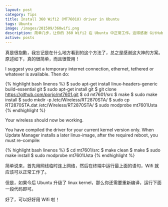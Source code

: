 ```yaml
---
layout: post
category: Tips
title: Install 360 Wifi2 (MT7601U) driver in Ubuntu
tags: Ubuntu
image: /images/201509/360wifi.png
description: 简单几步，让你的 360 Wifi2 在 Ubuntu 中正常工作。这得感谢 GitHub 上大神的辛勤工作。
active: posts
---
```


真是很抱歉，我忘记是在什么地方看到的这个方法了，总之是感谢这大神的方案。 原述如下，真的很简单，而且很管用！

I suggest you get a temporary internet connection, ethernet, tethered or whatever is available. Then do:

{% highlight bash linenos %}
$ sudo apt-get install linux-headers-generic build-essential git
$ sudo apt-get install git
$ git clone https://github.com/porjo/mt7601.git
$ cd mt7601/src
$ make
$ sudo make install
$ sudo mkdir -p /etc/Wireless/RT2870STA/
$ sudo cp RT2870STA.dat /etc/Wireless/RT2870STA/
$ sudo modprobe mt7601Usta
{% endhighlight %}

Your wireless should now be working.

You have compiled the driver for your current kernel version only. When Update Manager installs a later linux-image, after the required reboot, you must re-compile:

{% highlight bash linenos %}
$ cd mt7601/src
$ make clean
$ make
$ sudo make install
$ sudo modprobe mt7601Usta
{% endhighlight %}

简单说来，首先用网线临时连上网络，然后在终端中运行最上面的语句，Wifi 就应该可以正常工作了。

但是，如果今后 Ubuntu 升级了 linux kernel，那么你还需要重新编译，运行下面一段代码即可。

好了，可以好好用 Wifi 啦！
